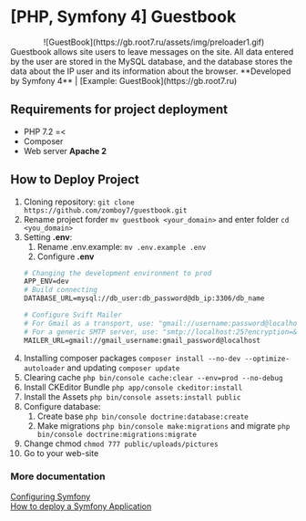 # [PHP, Symfony 4] Guestbook

<center>![GuestBook](https://gb.root7.ru/assets/img/preloader1.gif)</center>
Guestbook allows site users to leave messages on the site. All data entered by the user are stored in the MySQL database, and the database stores the data about the IP user and its information about the browser.
**Developed by Symfony 4** | [Example: GuestBook](https://gb.root7.ru)

## Requirements for project deployment

* PHP 7.2 =<
* Composer
* Web server **Apache 2**

## How to Deploy Project

1. Cloning repository: `git clone https://github.com/zomboy7/guestbook.git`
2. Rename project forder `mv guestbook <your_domain>` and enter folder `cd <you_domain>`
3. Setting **.env**:
    1. Rename .env.example: `mv .env.example .env`
    2. Configure **.env** 
    ```Apache
    # Changing the development environment to prod
    APP_ENV=dev
    # Build connecting
    DATABASE_URL=mysql://db_user:db_password@db_ip:3306/db_name
    
    # Configure Svift Mailer
    # For Gmail as a transport, use: "gmail://username:password@localhost"
    # For a generic SMTP server, use: "smtp://localhost:25?encryption=&auth_mode="
    MAILER_URL=gmail://gmail_username:gmail_password@localhost
    ```
4. Installing composer packages `composer install --no-dev --optimize-autoloader` and updating `composer update`
5. Clearing cache `php bin/console cache:clear --env=prod --no-debug`
6. Install CKEditor Bundle `php app/console ckeditor:install`
7. Install the Assets `php bin/console assets:install public`
8. Configure database:
    1. Create base `php bin/console doctrine:database:create`
    2. Make migrations `php bin/console make:migrations` and migrate `php bin/console doctrine:migrations:migrate`
9. Change chmod `chmod 777 public/uploads/pictures`
10. Go to your web-site

### More documentation
[Configuring Symfony](https://symfony.com/doc/current/configuration.html)<br>
[How to deploy a Symfony Application](https://symfony.com/doc/current/deployment.html)
